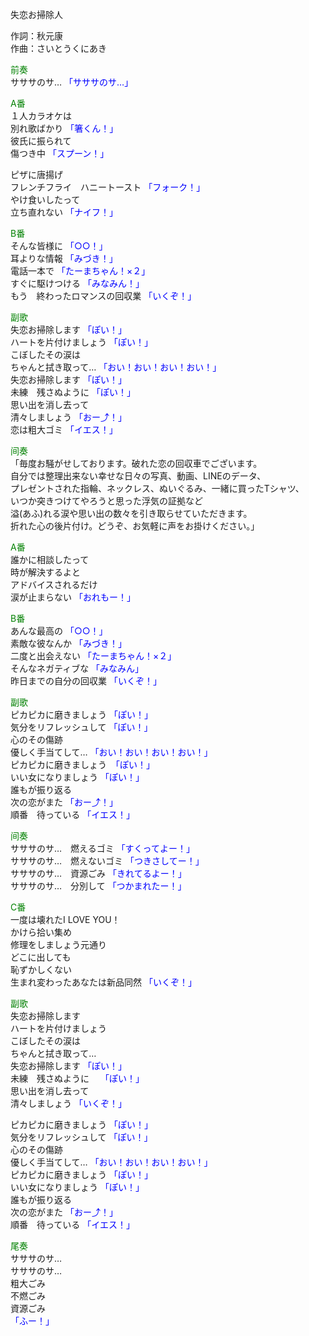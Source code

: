 失恋お掃除人  
  
作詞：秋元康  
作曲：さいとうくにあき  
  
<font color=green>前奏</font>  
サササのサ… <font color=blue>「サササのサ…」</font>   
  
<font color=green>A番</font>  
１人カラオケは  
別れ歌ばかり <font color=blue>「箸くん！」</font>   
彼氏に振られて  
傷つき中 <font color=blue>「スプーン！」</font>   
  
ピザに唐揚げ  
フレンチフライ　ハニートースト <font color=blue>「フォーク！」</font>   
やけ食いしたって  
立ち直れない <font color=blue>「ナイフ！」</font>   
  
<font color=green>B番</font>  
そんな皆様に <font color=blue>「○○！」</font>    
耳よりな情報 <font color=blue>「みづき！」</font>   
電話一本で <font color=blue>「たーまちゃん！×２」</font>  
すぐに駆けつける <font color=blue>「みなみん！」</font>  
もう　終わったロマンスの回収業 <font color=blue>「いくぞ！」</font>  
  
<font color=green>副歌</font>  
失恋お掃除します <font color=blue>「ぽい！」</font>   
ハートを片付けましょう <font color=blue>「ぽい！」</font>   
こぼしたその涙は  
ちゃんと拭き取って… <font color=blue>「おい！おい！おい！おい！」</font>   
失恋お掃除します <font color=blue>「ぽい！」</font>   
未練　残さぬように <font color=blue>「ぽい！」</font>   
思い出を消し去って  
清々しましょう <font color=blue>「おー⤴！」</font>   
恋は粗大ゴミ <font color=blue>「イエス！」</font>   
  
<font color=green>间奏</font>  
「毎度お騒がせしております。破れた恋の回収車でございます。  
自分では整理出来ない幸せな日々の写真、動画、LINEのデータ、  
プレゼントされた指輪、ネックレス、ぬいぐるみ、一緒に買ったTシャツ、  
いつか突きつけてやろうと思った浮気の証拠など  
溢(あふ)れる涙や思い出の数々を引き取らせていただきます。  
折れた心の後片付け。どうぞ、お気軽に声をお掛けください。」  
  
<font color=green>A番</font>  
誰かに相談したって  
時が解決するよと   
アドバイスされるだけ  
涙が止まらない <font color=blue>「おれもー！」</font>   
  
<font color=green>B番</font>  
あんな最高の <font color=blue>「○○！」</font>    
素敵な彼なんか <font color=blue>「みづき！」</font>    
二度と出会えない <font color=blue>「たーまちゃん！×２」</font>  
そんなネガティブな <font color=blue>「みなみん」</font>  
昨日までの自分の回収業 <font color=blue>「いくぞ！」</font>  
  
<font color=green>副歌</font>  
ピカピカに磨きましょう <font color=blue>「ぽい！」</font>  
気分をリフレッシュして <font color=blue>「ぽい！」</font>  
心のその傷跡  
優しく手当てして… <font color=blue>「おい！おい！おい！おい！」</font>  
ピカピカに磨きましょう　<font color=blue>「ぽい！」</font>  
いい女になりましょう <font color=blue>「ぽい！」</font>  
誰もが振り返る  
次の恋がまた <font color=blue>「おー⤴！」</font>  
順番　待っている <font color=blue>「イエス！」</font>  
  
<font color=green>间奏</font>  
サササのサ…　燃えるゴミ <font color=blue>「すくってよー！」</font>  
サササのサ…　燃えないゴミ <font color=blue>「つきさしてー！」</font>  
サササのサ…　資源ごみ <font color=blue>「きれてるよー！」</font>  
サササのサ…　分別して <font color=blue>「つかまれたー！」</font>  
  
<font color=green>C番</font>  
一度は壊れたI LOVE YOU！  
かけら拾い集め  
修理をしましょう元通り  
どこに出しても  
恥ずかしくない  
生まれ変わったあなたは新品同然 <font color=blue>「いくぞ！」</font>  
  
<font color=green>副歌</font>  
失恋お掃除します  
ハートを片付けましょう  
こぼしたその涙は  
ちゃんと拭き取って…  
失恋お掃除します  <font color=blue>「ぽい！」</font>  
未練　残さぬように　 <font color=blue>「ぽい！」</font>  
思い出を消し去って  
清々しましょう <font color=blue>「いくぞ！」</font>  
  
ピカピカに磨きましょう <font color=blue>「ぽい！」</font>   
気分をリフレッシュして <font color=blue>「ぽい！」</font>   
心のその傷跡  
優しく手当てして… <font color=blue>「おい！おい！おい！おい！」</font>   
ピカピカに磨きましょう <font color=blue>「ぽい！」</font>   
いい女になりましょう <font color=blue>「ぽい！」</font>   
誰もが振り返る  
次の恋がまた <font color=blue>「おー⤴！」</font>  
順番　待っている <font color=blue>「イエス！」</font>  
  
<font color=green>尾奏</font>  
サササのサ…  
サササのサ…  
粗大ごみ  
不燃ごみ  
資源ごみ  
<font color=blue>「ふー！」</font>  
